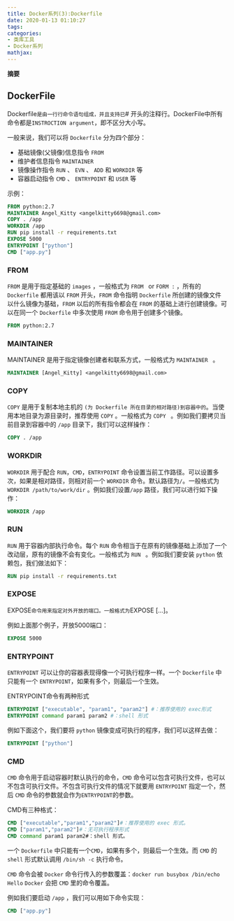 ```yaml
---
title: Docker系列(3):Dockerfile
date: 2020-01-13 01:10:27
tags:
categories:
- 类库工具
- Docker系列
mathjax:
---
```

**摘要**
<!--more-->

## DockerFile

Dockerfile` 是由一行行命令语句组成，并且支持已 `# 开头的注释行。DockerFile中所有命令都是`INSTROCTION argument`，即不区分大小写。

一般来说，我们可以将 `Dockerfile` 分为四个部分：

- 基础镜像(父镜像)信息指令 `FROM`
- 维护者信息指令 `MAINTAINER`
- 镜像操作指令 `RUN` 、 `EVN` 、 `ADD` 和 `WORKDIR` 等
- 容器启动指令 `CMD` 、 `ENTRYPOINT` 和 `USER` 等

示例：

```dockerfile
FROM python:2.7
MAINTAINER Angel_Kitty <angelkitty6698@gmail.com>
COPY . /app
WORKDIR /app
RUN pip install -r requirements.txt
EXPOSE 5000
ENTRYPOINT ["python"]
CMD ["app.py"]
```

### FROM

`FROM` 是用于指定基础的 `images` ，一般格式为 `FROM ` or `FORM :` ，所有的 `Dockerfile` 都用该以 `FROM` 开头，`FROM` 命令指明 `Dockerfile` 所创建的镜像文件以什么镜像为基础，`FROM` 以后的所有指令都会在 `FROM` 的基础上进行创建镜像。可以在同一个 `Dockerfile` 中多次使用 `FROM` 命令用于创建多个镜像。

```dockerfile
FROM python:2.7
```

### MAINTAINER

MAINTAINER 是用于指定镜像创建者和联系方式，一般格式为 `MAINTAINER ` 。

```dockerfile
MAINTAINER [Angel_Kitty] <angelkitty6698@gmail.com>
```

### COPY

`COPY` 是用于复制本地主机的 `` (为 Dockerfile 所在目录的相对路径)到容器中的 ``。当使用本地目录为源目录时，推荐使用 `COPY` 。一般格式为 `COPY ` 。例如我们要拷贝当前目录到容器中的 `/app` 目录下，我们可以这样操作：

```dockerfile
COPY . /app
```

### WORKDIR

`WORKDIR` 用于配合 `RUN`，`CMD`，`ENTRYPOINT` 命令设置当前工作路径。可以设置多次，如果是相对路径，则相对前一个 `WORKDIR` 命令。默认路径为`/`。一般格式为 `WORKDIR /path/to/work/dir` 。例如我们设置`/app` 路径，我们可以进行如下操作：

```dockerfile
WORKDIR /app
```

### RUN

`RUN` 用于容器内部执行命令。每个 `RUN` 命令相当于在原有的镜像基础上添加了一个改动层，原有的镜像不会有变化。一般格式为 `RUN ` 。例如我们要安装 `python` 依赖包，我们做法如下：

```dockerfile
RUN pip install -r requirements.txt
```

### EXPOSE

EXPOSE` 命令用来指定对外开放的端口。一般格式为 `EXPOSE  [...]。

例如上面那个例子，开放5000端口：

```dockerfile
EXPOSE 5000
```

### ENTRYPOINT

`ENTRYPOINT` 可以让你的容器表现得像一个可执行程序一样。一个 `Dockerfile` 中只能有一个 `ENTRYPOINT`，如果有多个，则最后一个生效。

ENTRYPOINT命令有两种形式

```dockerfile
ENTRYPOINT ["executable", "param1", "param2"] #：推荐使用的 exec形式
ENTRYPOINT command param1 param2 #：shell 形式
```

例如下面这个，我们要将 `python` 镜像变成可执行的程序，我们可以这样去做：

```dockerfile
ENTRYPOINT ["python"]
```

### CMD

`CMD` 命令用于启动容器时默认执行的命令，`CMD` 命令可以包含可执行文件，也可以不包含可执行文件。不包含可执行文件的情况下就要用 `ENTRYPOINT` 指定一个，然后 `CMD` 命令的参数就会作为`ENTRYPOINT`的参数。

CMD有三种格式：

```dockerfile
CMD ["executable","param1","param2"]#：推荐使用的 exec 形式。
CMD ["param1","param2"]#：无可执行程序形式
CMD command param1 param2#：shell 形式。
```

一个 `Dockerfile` 中只能有一个`CMD`，如果有多个，则最后一个生效。而 `CMD` 的 `shell` 形式默认调用 `/bin/sh -c` 执行命令。

`CMD` 命令会被 `Docker` 命令行传入的参数覆盖：`docker run busybox /bin/echo Hello` `Docker` 会把 `CMD` 里的命令覆盖。

例如我们要启动 `/app` ，我们可以用如下命令实现：

```dockerfile
CMD ["app.py"]
```

## 